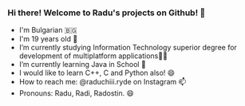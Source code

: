### Hi there! Welcome to Radu's projects on Github! 👋

- I'm Bulgarian 🇧🇬
- I'm 19 years old 🔋
- I’m currently studying Information Technology superior degree for development of multiplatform applications👨‍💻
- I’m currently learning Java in School 🌱
- I would like to learn C++, C and Python also! 😄 
- How to reach me: @raduchiii.ryde on Instagram 📫
- Pronouns: Radu, Radi, Radostin. 😄 

